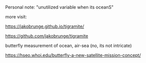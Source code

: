 Personal note:
"unutilized variable when its oceanS"

more visit:

https://jakobrunge.github.io/tigramite/

https://github.com/jakobrunge/tigramite


butterfly measurement of ocean, air-sea (no, its not intricate)


https://hseo.whoi.edu/butterfly-a-new-satellite-mission-concept/
